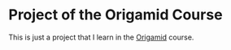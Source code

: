 # Project of the Origamid Course

This is just a project that I learn in the [Origamid]("https://www.origamid.com/") course.